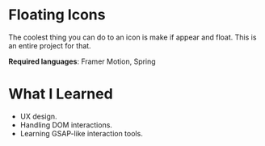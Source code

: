 # Floating Icons

The coolest thing you can do to an icon is make if appear and float. This is an entire project for that. 

**Required languages**: Framer Motion, Spring

# What I Learned

* UX design. 
* Handling DOM interactions. 
* Learning GSAP-like interaction tools. 

